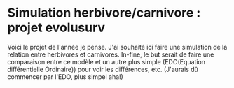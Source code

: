 # Simulation herbivore/carnivore : projet evolusurv
Voici le projet de l'année je pense. J'ai souhaité ici faire une simulation de la relation entre herbivores et carnivores. In-fine, le but serait de faire une comparaison entre ce modèle et un autre plus simple (EDO(Equation différentielle Ordinaire)) pour voir les différences, etc. (J'aurais dû commencer par l'EDO, plus simpel aha!)

